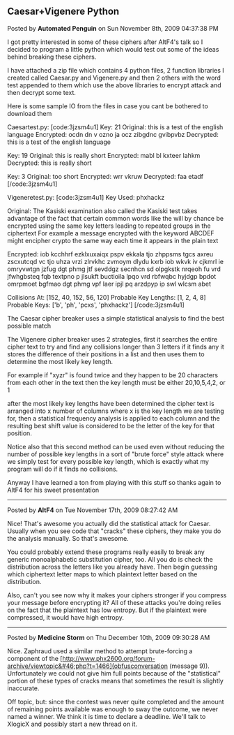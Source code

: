 ## Caesar+Vigenere Python
Posted by **Automated Penguin** on Sun November 8th, 2009 04:37:38 PM

I got pretty interested in some of these ciphers after AltF4's talk so I decided to program a little python which would test out some of the ideas behind breaking these ciphers. 

I have attached a zip file which contains 4 python files, 2 function libraries I created called Caesar.py and Vigenere.py and then 2 others with the word test appended to them which use the above libraries to encrypt attack and then decrypt some text.

Here is some sample IO from the files in case you cant be bothered to download them

Caesartest.py:
[code:3jzsm4u1]
Key&#58; 21
Original&#58;  this is a test of the english language
Encrypted&#58; ocdn dn v ozno ja ocz zibgdnc gvibpvbz
Decrypted&#58; this is a test of the english language

Key&#58; 19
Original&#58;  this is really short
Encrypted&#58; mabl bl kxteer lahkm
Decrypted&#58; this is really short

Key&#58; 3
Original&#58;  too short
Encrypted&#58; wrr vkruw
Decrypted&#58; faa etadf
[/code:3jzsm4u1]

Vigeneretest.py:
[code:3jzsm4u1]
Key Used&#58;  phxhackz

Original&#58;  The Kasiski examination also called the Kasiski
    test takes advantage of the fact that certain common words like
    the will by chance be encrypted using the same key letters leading
    to repeated groups in the ciphertext For example a message encrypted
    with the keyword ABCDEF might encipher crypto the same way each time
    it appears in the plain text

Encrypted&#58; iob kcchhrf ezklxuxaiqx pspv ekkala tjo zhppsms
    tgcs axreu zscxutcqd vc tjo uhza vrzi zlrvkhc zvmoym dlydu kxrb
    iob wkvk iv cjkmrl ie omryvwtgn jzfug dgt phmg jtf sevddgz secnhcn
    sd olpgkstk nrqeoh fu vrd jfwhgbsteq fqb textpno p jlsukft buctioila
    lpqo vrd rbfwqbc hyjdgp bpdot omrpmoet bgfmao dgt phmg vpf laer ipjl
    pq arzdpyp ip swl wlcsm abet

Collisions At&#58; &#91;152, 40, 152, 56, 120&#93;
Probable Key Lengths&#58; &#91;1, 2, 4, 8&#93;
Probable Keys&#58; &#91;'b', 'ph', 'pcxs', 'phxhackz'&#93;
[/code:3jzsm4u1]

The Caesar cipher breaker uses a simple statistical analysis to find the best possible match 

The  Vigenere cipher breaker uses 2 strategies, first it searches the entire cipher text to try and find any collisions longer than 3 letters if it finds any it stores the difference of their positions in a list and then uses them to determine the most likely key length.

For example if &quot;xyzr&quot; is found twice and they happen to be 20 characters from each other in the text then the key length must be either 20,10,5,4,2, or 1

after the most likely key lengths have been determined the cipher text is arranged into x number of columns where x is the key length we are testing for, then a statistical frequency analysis is applied to each column and the resulting best shift value is considered to be the letter of the key for that position. 

Notice also that this second method can be used even without reducing the number of possible key lengths in a sort of &quot;brute force&quot; style attack where we simply test for every possible key length, which is exactly what my program will do if it finds no collisions.

Anyway I have learned a ton from playing with this stuff so thanks again to AltF4 for his sweet presentation

--------------------------------------------------------------------------------

Posted by **AltF4** on Tue November 17th, 2009 08:27:42 AM

Nice! That's awesome you actually did the statistical attack for Caesar. Usually when you see code that &quot;cracks&quot; these ciphers, they make you do the analysis manually. So that's awesome. 

You could probably extend these programs really easily to break any generic monoalphabetic substitution cipher, too. All you do is check the distribution across the letters like you already have. Then begin guessing which ciphertext letter maps to which plaintext letter based on the distribution.

Also, can't you see now why it makes your ciphers stronger if you compress your message before encrypting it? All of these attacks you're doing relies on the fact that the plaintext has low entropy. But if the plaintext were compressed, it would have high entropy.

--------------------------------------------------------------------------------

Posted by **Medicine Storm** on Thu December 10th, 2009 09:30:28 AM

Nice. Zaphraud used a similar method to attempt brute-forcing a component of the [http://www.phx2600.org/forum-archive/viewtopic&#46;php?t=1466](obfusconversation (message 9)). Unfortunately we could not give him full points because of the &quot;statistical&quot; portion of these types of cracks means that sometimes the result is slightly inaccurate.

Off topic, but: since the contest was never quite completed and the amount of remaining points available was enough to sway the outcome, we never named a winner. We think it is time to declare a deadline. We'll talk to XlogicX and possibly start a new thread on it.

